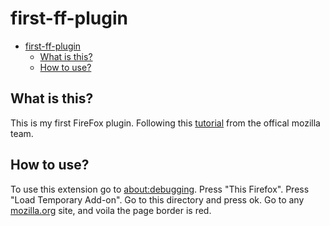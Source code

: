 # first-ff-plugin

<!--toc:start-->
- [first-ff-plugin](#first-ff-plugin)
  - [What is this?](#what-is-this)
  - [How to use?](#how-to-use)
<!--toc:end-->

## What is this?

This is my first FireFox plugin.
Following this [tutorial](https://developer.mozilla.org/en-US/docs/Mozilla/Add-ons/WebExtensions/Your_first_WebExtension) from the offical mozilla team.

## How to use?

To use this extension go to [about:debugging](about:debugging). Press \"This Firefox\".
Press \"Load Temporary Add-on\". Go to this directory and press ok.
Go to any [mozilla.org](https://mozilla.org/) site, and voila the page border is red.
